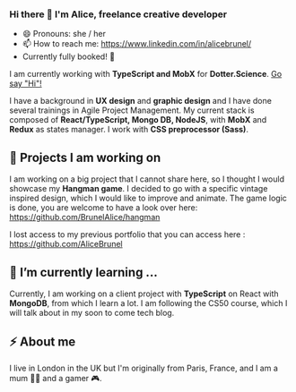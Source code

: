 ### Hi there 👋 I'm Alice, freelance creative developer
- 😄 Pronouns: she / her
- 📫 How to reach me: https://www.linkedin.com/in/alicebrunel/
- Currently fully booked! 🎉

I am currently working with **TypeScript and MobX** for **Dotter.Science**. [Go say "Hi"!](https://www.dotter.science/)

I have a background in **UX design** and **graphic design** and I have done several trainings in Agile Project Management. My current stack is composed of **React/TypeScript, Mongo DB, NodeJS**, with **MobX** and **Redux** as states manager. I work with **CSS preprocessor (Sass)**.

## 🔭 Projects I am working on
I am working on a big project that I cannot share here, so I thought I would showcase my **Hangman game**. I decided to go with a specific vintage inspired design, which I would like to improve and animate. The game logic is done, you are welcome to have a look over here: https://github.com/BrunelAlice/hangman

I lost access to my previous portfolio that you can access here : https://github.com/AliceBrunel

## 🌱 I’m currently learning ...
Currently, I am working on a client project with **TypeScript** on React with **MongoDB**, from which I learn a lot. I am following the CS50 course, which I will talk about in my soon to come tech blog.

## ⚡ About me
I live in London in the UK but I'm originally from Paris, France, and I am a mum 👶🏽 and a gamer 🎮. 
